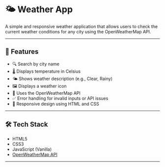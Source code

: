 # 🌤️ Weather App

A simple and responsive weather application that allows users to check the current weather conditions for any city using the OpenWeatherMap API.

---

## 🚀 Features

- 🔍 Search by city name
- 🌡️ Displays temperature in Celsius
- 🌤️ Shows weather description (e.g., Clear, Rainy)
- 🖼️ Displays a weather icon
- 🔄 Uses the OpenWeatherMap API
- ✅ Error handling for invalid inputs or API issues
- 📱 Responsive design using HTML and CSS

---

## 🛠️ Tech Stack

- HTML5
- CSS3
- JavaScript (Vanilla)
- [OpenWeatherMap API](https://openweathermap.org/api)

---

